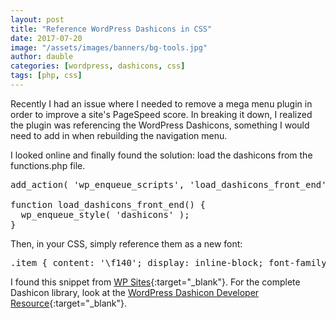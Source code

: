 ```yaml
---
layout: post
title: "Reference WordPress Dashicons in CSS"
date: 2017-07-20
image: "/assets/images/banners/bg-tools.jpg"
author: dauble
categories: [wordpress, dashicons, css]
tags: [php, css]
---
```

Recently I had an issue where I needed to remove a mega menu plugin in order to improve a site's PageSpeed score. In breaking it down, I realized the plugin was referencing the WordPress Dashicons, something I would need to add in when rebuilding the navigation menu.

I looked online and finally found the solution: load the dashicons from the functions.php file.

<pre>
add_action( 'wp_enqueue_scripts', 'load_dashicons_front_end' );

function load_dashicons_front_end() {
  wp_enqueue_style( 'dashicons' );
}
</pre>

Then, in your CSS, simply reference them as a new font:

<pre>.item { content: '\f140'; display: inline-block; font-family: dashicons; }</pre>

I found this snippet from [WP Sites](https://wpsites.net/web-design/adding-dashicons-in-wordpress/){:target="_blank"}. For the complete Dashicon library, look at the [WordPress Dashicon Developer Resource](https://developer.wordpress.org/resource/dashicons/){:target="_blank"}.